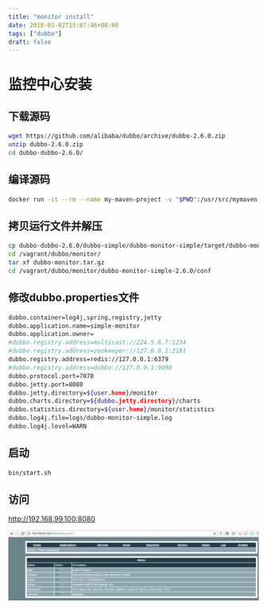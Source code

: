 ```yaml
---
title: "monitor install"
date: 2018-03-02T15:07:46+08:00
tags: ["dubbo"]
draft: false
---
```


# 监控中心安装

## 下载源码

```bash
wget https://github.com/alibaba/dubbo/archive/dubbo-2.6.0.zip
unzip dubbo-2.6.0.zip
cd dubbo-dubbo-2.6.0/
```

## 编译源码

```bash
docker run -it --rm --name my-maven-project -v "$PWD":/usr/src/mymaven -w /usr/src/mymaven maven:3.2-jdk-8 mvn clean install
```

## 拷贝运行文件并解压

```bash
cp dubbo-dubbo-2.6.0/dubbo-simple/dubbo-monitor-simple/target/dubbo-monitor-simple-2.6.0-assembly.tar.gz /vagrant/dubbo/monitor/dubbo-monitor.tar.gz
cd /vagrant/dubbo/monitor/
tar xf dubbo-monitor.tar.gz
cd /vagrant/dubbo/monitor/dubbo-monitor-simple-2.6.0/conf
```

## 修改dubbo.properties文件

```bash
dubbo.container=log4j,spring,registry,jetty
dubbo.application.name=simple-monitor
dubbo.application.owner=
#dubbo.registry.address=multicast://224.5.6.7:1234
#dubbo.registry.address=zookeeper://127.0.0.1:2181
dubbo.registry.address=redis://127.0.0.1:6379
#dubbo.registry.address=dubbo://127.0.0.1:9090
dubbo.protocol.port=7070
dubbo.jetty.port=8080
dubbo.jetty.directory=${user.home}/monitor
dubbo.charts.directory=${dubbo.jetty.directory}/charts
dubbo.statistics.directory=${user.home}/monitor/statistics
dubbo.log4j.file=logs/dubbo-monitor-simple.log
dubbo.log4j.level=WARN

```

## 启动

```bash
bin/start.sh
```

## 访问

http://192.168.99.100:8080

![](image/dubbo_monitor.png)